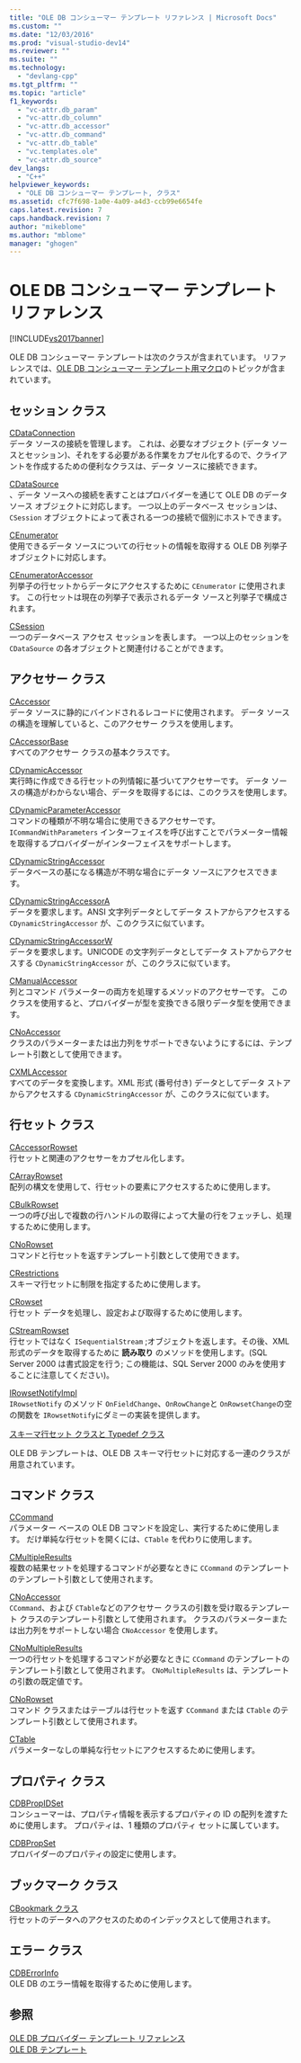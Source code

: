```yaml
---
title: "OLE DB コンシューマー テンプレート リファレンス | Microsoft Docs"
ms.custom: ""
ms.date: "12/03/2016"
ms.prod: "visual-studio-dev14"
ms.reviewer: ""
ms.suite: ""
ms.technology: 
  - "devlang-cpp"
ms.tgt_pltfrm: ""
ms.topic: "article"
f1_keywords: 
  - "vc-attr.db_param"
  - "vc-attr.db_column"
  - "vc-attr.db_accessor"
  - "vc-attr.db_command"
  - "vc-attr.db_table"
  - "vc.templates.ole"
  - "vc-attr.db_source"
dev_langs: 
  - "C++"
helpviewer_keywords: 
  - "OLE DB コンシューマー テンプレート, クラス"
ms.assetid: cfc7f698-1a0e-4a09-a4d3-ccb99e6654fe
caps.latest.revision: 7
caps.handback.revision: 7
author: "mikeblome"
ms.author: "mblome"
manager: "ghogen"
---
```

# OLE DB コンシューマー テンプレート リファレンス
[!INCLUDE[vs2017banner](../../assembler/inline/includes/vs2017banner.md)]

OLE DB コンシューマー テンプレートは次のクラスが含まれています。  リファレンスでは、[OLE DB コンシューマー テンプレート用マクロ](../Topic/Macros%20and%20Global%20Functions%20for%20OLE%20DB%20Consumer%20Templates.md)のトピックが含まれています。  
  
## セッション クラス  
 [CDataConnection](../../data/oledb/cdataconnection-class.md)  
 データ ソースの接続を管理します。  これは、必要なオブジェクト \(データ ソースとセッション\)、それをする必要がある作業をカプセル化するので、クライアントを作成するための便利なクラスは、データ ソースに接続できます。  
  
 [CDataSource](../Topic/CDataSource%20Class.md)  
 、データ ソースへの接続を表すことはプロバイダーを通じて OLE DB のデータ ソース オブジェクトに対応します。  一つ以上のデータベース セッションは、`CSession` オブジェクトによって表される一つの接続で個別にホストできます。  
  
 [CEnumerator](../../data/oledb/cenumerator-class.md)  
 使用できるデータ ソースについての行セットの情報を取得する OLE DB 列挙子オブジェクトに対応します。  
  
 [CEnumeratorAccessor](../../data/oledb/cenumeratoraccessor-class.md)  
 列挙子の行セットからデータにアクセスするために `CEnumerator` に使用されます。  この行セットは現在の列挙子で表示されるデータ ソースと列挙子で構成されます。  
  
 [CSession](../../data/oledb/csession-class.md)  
 一つのデータベース アクセス セッションを表します。  一つ以上のセッションを `CDataSource` の各オブジェクトと関連付けることができます。  
  
## アクセサー クラス  
 [CAccessor](../Topic/CAccessor%20Class.md)  
 データ ソースに静的にバインドされるレコードに使用されます。  データ ソースの構造を理解していると、このアクセサー クラスを使用します。  
  
 [CAccessorBase](../../data/oledb/caccessorbase-class.md)  
 すべてのアクセサー クラスの基本クラスです。  
  
 [CDynamicAccessor](../../data/oledb/cdynamicaccessor-class.md)  
 実行時に作成できる行セットの列情報に基づいてアクセサーです。  データ ソースの構造がわからない場合、データを取得するには、このクラスを使用します。  
  
 [CDynamicParameterAccessor](../../data/oledb/cdynamicparameteraccessor-class.md)  
 コマンドの種類が不明な場合に使用できるアクセサーです。  `ICommandWithParameters` インターフェイスを呼び出すことでパラメーター情報を取得するプロバイダーがインターフェイスをサポートします。  
  
 [CDynamicStringAccessor](../../data/oledb/cdynamicstringaccessor-class.md)  
 データベースの基になる構造が不明な場合にデータ ソースにアクセスできます。  
  
 [CDynamicStringAccessorA](../../data/oledb/cdynamicstringaccessora-class.md)  
 データを要求します。ANSI 文字列データとしてデータ ストアからアクセスする `CDynamicStringAccessor` が、このクラスに似ています。  
  
 [CDynamicStringAccessorW](../../data/oledb/cdynamicstringaccessorw-class.md)  
 データを要求します。UNICODE の文字列データとしてデータ ストアからアクセスする `CDynamicStringAccessor` が、このクラスに似ています。  
  
 [CManualAccessor](../Topic/CManualAccessor%20Class.md)  
 列とコマンド パラメーターの両方を処理するメソッドのアクセサーです。  このクラスを使用すると、プロバイダーが型を変換できる限りデータ型を使用できます。  
  
 [CNoAccessor](../Topic/CNoAccessor%20Class.md)  
 クラスのパラメーターまたは出力列をサポートできないようにするには、テンプレート引数として使用できます。  
  
 [CXMLAccessor](../../data/oledb/cxmlaccessor-class.md)  
 すべてのデータを変換します。XML 形式 \(番号付き\) データとしてデータ ストアからアクセスする `CDynamicStringAccessor` が、このクラスに似ています。  
  
## 行セット クラス  
 [CAccessorRowset](../Topic/CAccessorRowset%20Class.md)  
 行セットと関連のアクセサーをカプセル化します。  
  
 [CArrayRowset](../../data/oledb/carrayrowset-class.md)  
 配列の構文を使用して、行セットの要素にアクセスするために使用します。  
  
 [CBulkRowset](../Topic/CBulkRowset%20Class.md)  
 一つの呼び出しで複数の行ハンドルの取得によって大量の行をフェッチし、処理するために使用します。  
  
 [CNoRowset](../../data/oledb/cnorowset-class.md)  
 コマンドと行セットを返すテンプレート引数として使用できます。  
  
 [CRestrictions](../Topic/CRestrictions%20Class.md)  
 スキーマ行セットに制限を指定するために使用します。  
  
 [CRowset](../Topic/CRowset%20Class.md)  
 行セット データを処理し、設定および取得するために使用します。  
  
 [CStreamRowset](../../data/oledb/cstreamrowset-class.md)  
 行セットではなく `ISequentialStream` ;オブジェクトを返します。その後、XML 形式のデータを取得するために **読み取り** のメソッドを使用します。\(SQL Server 2000 は書式設定を行う; この機能は、SQL Server 2000 のみを使用することに注意してください\)。  
  
 [IRowsetNotifyImpl](../Topic/IRowsetNotifyImpl%20Class.md)  
 `IRowsetNotify` のメソッド `OnFieldChange`、`OnRowChange`と `OnRowsetChange`の空の関数を `IRowsetNotify`にダミーの実装を提供します。  
  
 [スキーマ行セット クラスと Typedef クラス](../Topic/Schema%20Rowset%20Classes%20and%20Typedef%20Classes.md)  
  
 OLE DB テンプレートは、OLE DB スキーマ行セットに対応する一連のクラスが用意されています。  
  
## コマンド クラス  
 [CCommand](../../data/oledb/ccommand-class.md)  
 パラメーター ベースの OLE DB コマンドを設定し、実行するために使用します。  だけ単純な行セットを開くには、`CTable` を代わりに使用します。  
  
 [CMultipleResults](../../data/oledb/cmultipleresults-class.md)  
 複数の結果セットを処理するコマンドが必要なときに `CCommand` のテンプレートのテンプレート引数として使用されます。  
  
 [CNoAccessor](../Topic/CNoAccessor%20Class.md)  
 `CCommand`、および `CTable`などのアクセサー クラスの引数を受け取るテンプレート クラスのテンプレート引数として使用されます。  クラスのパラメーターまたは出力列をサポートしない場合 `CNoAccessor` を使用します。  
  
 [CNoMultipleResults](../../data/oledb/cnomultipleresults-class.md)  
 一つの行セットを処理するコマンドが必要なときに `CCommand` のテンプレートのテンプレート引数として使用されます。  `CNoMultipleResults` は、テンプレートの引数の既定値です。  
  
 [CNoRowset](../../data/oledb/cnorowset-class.md)  
 コマンド クラスまたはテーブルは行セットを返す `CCommand` または `CTable` のテンプレート引数として使用されます。  
  
 [CTable](../../data/oledb/ctable-class.md)  
 パラメーターなしの単純な行セットにアクセスするために使用します。  
  
## プロパティ クラス  
 [CDBPropIDSet](../../data/oledb/cdbpropidset-class.md)  
 コンシューマーは、プロパティ情報を表示するプロパティの ID の配列を渡すために使用します。  プロパティは、1 種類のプロパティ セットに属しています。  
  
 [CDBPropSet](../Topic/CDBPropSet%20Class.md)  
 プロバイダーのプロパティの設定に使用します。  
  
## ブックマーク クラス  
 [CBookmark クラス](../../data/oledb/cbookmark-class.md)  
 行セットのデータへのアクセスのためのインデックスとして使用されます。  
  
## エラー クラス  
 [CDBErrorInfo](../../data/oledb/cdberrorinfo-class.md)  
 OLE DB のエラー情報を取得するために使用します。  
  
## 参照  
 [OLE DB プロバイダー テンプレート リファレンス](../../data/oledb/ole-db-provider-templates-reference.md)   
 [OLE DB テンプレート](../Topic/OLE%20DB%20Templates.md)